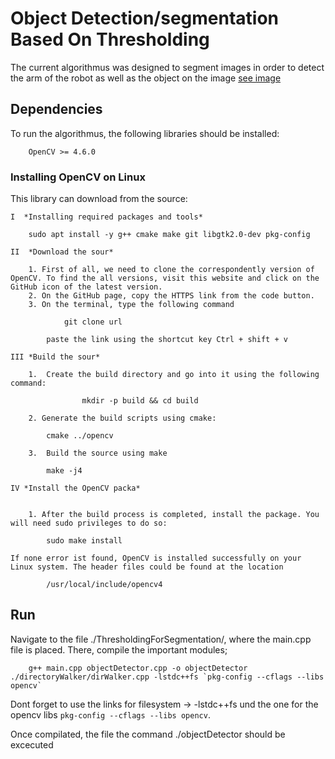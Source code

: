 # Object Detection/segmentation Based On Thresholding 

The current algorithmus was designed to segment images in order to detect the arm of the robot as well as the object on the image [see image](./image_outputs/binocular_view.png)


## Dependencies

To run the algorithmus, the following libraries should be installed:
    
        OpenCV >= 4.6.0 

###  Installing OpenCV on Linux


This library can download from the source: 

    I  *Installing required packages and tools*

        sudo apt install -y g++ cmake make git libgtk2.0-dev pkg-config
    
    II  *Download the sour*

        1. First of all, we need to clone the correspondently version of OpenCV. To find the all versions, visit this website and click on the GitHub icon of the latest version. 
        2. On the GitHub page, copy the HTTPS link from the code button.
        3. On the terminal, type the following command 

                git clone url 

            paste the link using the shortcut key Ctrl + shift + v
    
    III *Build the sour*
        
        1.  Create the build directory and go into it using the following command:

                    mkdir -p build && cd build
        
        2. Generate the build scripts using cmake:

            cmake ../opencv

        3.  Build the source using make

            make -j4

    IV *Install the OpenCV packa*


        1. After the build process is completed, install the package. You will need sudo privileges to do so:

            sudo make install
    
    If none error ist found, OpenCV is installed successfully on your Linux system. The header files could be found at the location 

            /usr/local/include/opencv4



## Run 

Navigate to the file ./ThresholdingForSegmentation/, where the main.cpp file is placed. There, compile the important modules;

        g++ main.cpp objectDetector.cpp -o objectDetector ./directoryWalker/dirWalker.cpp -lstdc++fs `pkg-config --cflags --libs opencv`

Dont forget to use the links for filesystem -> -lstdc++fs und the one for the opencv libs `pkg-config --cflags --libs opencv`.

Once compilated, the file the command ./objectDetector should be excecuted 
    